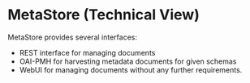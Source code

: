 # MetaStore (Technical View)
MetaStore provides several interfaces:
- REST interface for managing documents
- OAI-PMH for harvesting metadata documents for given schemas
- WebUI for managing documents without any further requirements.